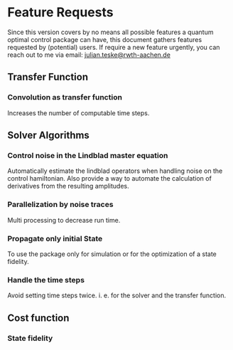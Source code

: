 # Feature Requests

Since this version covers by no means all possible features a quantum optimal
control package can have, this document gathers features requested by 
(potential) users. If require a new feature urgently, you can reach out to me
via email: julian.teske@rwth-aachen.de

## Transfer Function

### Convolution as transfer function
Increases the number of computable time steps.

## Solver Algorithms

### Control noise in the Lindblad master equation
Automatically estimate the lindblad operators when handling noise on the control
hamiltonian. Also provide a way to automate the calculation of derivatives from
the resulting amplitudes.


### Parallelization by noise traces 
Multi processing to decrease run time.

### Propagate only initial State
To use the package only for simulation or for the optimization of a state
fidelity.

### Handle the time steps
Avoid setting time steps twice. i. e. for the solver and the transfer function.

## Cost function

### State fidelity
